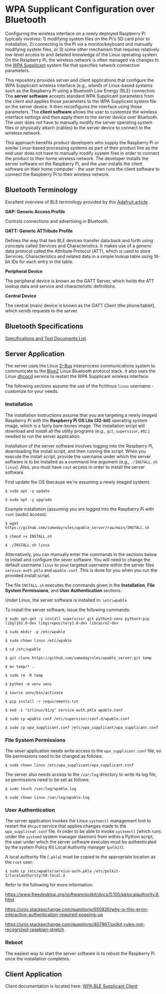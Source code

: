 # WPA Supplicant Configuration over Bluetooth
Configuring the wireless interface on a newly deployed Raspberry Pi typically involves: 1) modifying system files on the Pi's SD card prior to installation, 2) connecting to the Pi via a monitor/keyboard and manually modifying system files, or 3) some other mechanism that requires relatively low-level access to and detailed knowledge of the Linux operating system. On the Raspberry Pi, the wireless network is often managed via changes to the [WPA Supplicant](https://wiki.archlinux.org/title/wpa_supplicant) system file that specifies network connection parameters.

This repository provides server and client applications that configure the WPA Supplicant wireless interface (e.g., wlan0) of Linux-based systems such as the Raspberry Pi using a Bluetooth Low Energy (BLE) connection. The **server software** accepts standard WPA Supplicant parameters from the client and applies those parameters to the WPA Supplicant system file on the server device. It then reconfigures the interface using those parameters. The **client software** allows the user to customize the wireless interface settings and then apply them to the server device over Bluetooth. The user does not have to manually modify the server operating system files or physically attach (cables) to the server device to connect to the wireless network.

This approach benefits product developers who supply the Raspberry Pi or similar Linux-based processing systems as part of their product line as the end user does not have to manually modify system files in order to connect the product to their home wireless network. The developer installs the server software on the Raspberry Pi, and the user installs the client software on their home computer - the user then runs the client software to connect the Raspberry Pi to their wireless network.

## Bluetooth Terminology
Excellent overview of BLE terminilogy provided by this [Adafruit article](https://learn.adafruit.com/introduction-to-bluetooth-low-energy).

**GAP: Generic Access Profile**

Controls connections and advertising in Bluetooth. 

**GATT: Generic ATTribute Profile**

Defines the way that two BLE devices transfer data back and forth using concepts called Services and Characteristics. It makes use of a generic
data protocol called the Attribute Protocol (ATT), which is used to store Services, Characteristics and related data in a simple lookup table
using 16-bit IDs for each entry in the table.

**Peripheral Device**

The peripheral device is known as the GATT Server, which holds the ATT lookup data and service and characteristic definitions.

**Central Device**

The central (main) device is known as the GATT Client (the phone/tablet), which sends requests to the server.

## Bluetooth Specifications

[Specifications and Test Documents List](https://www.bluetooth.com/specifications/specs/)

## Server Application

The server uses the Linux [D-Bus](https://www.freedesktop.org/wiki/Software/dbus/) interprocess communications system to communicate to the
[BlueZ](http://www.bluez.org/) Linux Bluetooth protocol stack. It also uses the Linux [dhcpcd](https://wiki.archlinux.org/title/Dhcpcd)
service to restart the WPA Supplicant wireless interface.

The following sections assume the use of the fictitious `linux` username - customize for your needs.

### Installation

The installation instructions assume that you are targeting a newly imaged Raspberry Pi with the **Raspberry Pi OS Lite (32-bit)** operating system image, which is a fairly bare-bones image. The installation srcipt will download and install all the utility programs (e.g., `git`, `supervisor`, etc.) needed to run the server application.

Installation of the server software involves logging into the Raspberry Pi, downloading the install script, and then running the script. When you execute the install script, provide the username under which the server software is to be installed as a command line argument (e.g., `./INSTALL.sh linux`). Also, you must have `root` access in order to install the server software.

First update the OS (because we're assuming a newly imaged system):

`$ sudo apt -y update`

`$ sudo apt -y upgrade`

Example installation (assuming you are logged into the Raspberry Pi with `root` (sudo) access):

`$ wget https://github.com/samedayrules/wpable_server/raw/main/INSTALL.sh`

`$ chmod +x INSTALL.sh`

`$ ./INSTALL.sh linux`

Alternatively, you can manually enter the commands in the sections below to install and configure the sever software. You will need to change the default username `linux` to your targeted username within the server files `service-auth.pkla` and `wpable.conf`. This is done for you when you run the provided install script.

The file `INSTALL.sh` executes the commands given in the **Installation**, **File System Permissions**, and **User Authentication** sections.

Under Linux, the server software is installed in: `\etc\wpable`

To install the server software, issue the following commands:

`$ sudo apt-get -y install supervisor git python3-venv python3-pip libglib2.0-dev libgirepository1.0-dev libcairo2-dev`

`$ sudo mkdir -p /etc/wpable`

`$ sudo chown linux /etc/wpable`

`$ cd /etc/wpable`

`$ git clone https://github.com/samedayrules/wpable_server.git temp`

`$ mv temp/* .`

`$ sudo rm -R temp`

`$ python -m venv venv`

`$ source venv/bin/activate`

`$ pip install -r requirements.txt`

`$ sed -i "s/linux/$1/g" service-auth.pkla wpable.conf`

`$ sudo cp wpable.conf /etc/supervisor/conf.d/wpable.conf`

`$ sudo cp wpa_supplicant.conf /etc/wpa_supplicant/wpa_supplicant.conf`

### File System Permissions

The sever application needs write access to the `wpa_supplicant.conf` file, so file permissions need to be changed as follows:

`$ sudo chown linux /etc/wpa_supplicant/wpa_supplicant.conf`

The server also needs access to the `/var/log` directory to write its log file, so permissions need to be set as follows:

`$ sudo touch /var/log/wpable.log`

`$ sudo chown linux /var/log/wpable.log`

### User Authentication

The server application invokes the Linux `systemctl` management tool to restart the `dhcpcd` service that applies changes made to the
`wpa_supplicnat.conf` file. In order to be able to invoke `systemctl` (which runs under the `systemd` system manager daemon) from within a
Python script, the user under which the server software executes must be authenticated by the system Policy Kit Local Authority manager (`polkit`).

A local authority file (`.pkla`) must be copied to the appropriate location as the `root` user:

`$ sudo cp /etc/wpable/service-auth.pkla /etc/polkit-1/localauthority/50-local.d`

Refer to the following for more information:

https://www.freedesktop.org/software/polkit/docs/0.105/pklocalauthority.8.html

https://unix.stackexchange.com/questions/650826/why-is-this-error-interactive-authentication-required-popping-up

https://unix.stackexchange.com/questions/407967/polkit-rules-not-recognized-raspbian-stretch

### Reboot

The easiest way to start the server software is to reboot the Raspberry Pi once the installation completes.

## Client Application

Client documentation is located here: [WPA BLE Supplicant Client](https://github.com/samedayrules/wpable_client)
